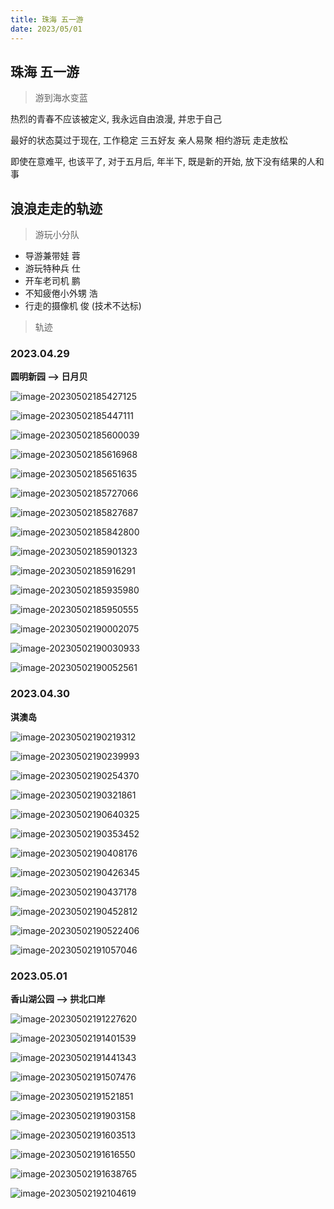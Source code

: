 ```yaml
---
title: 珠海 五一游
date: 2023/05/01
---
```


##  珠海 五一游

> 游到海水变蓝

热烈的青春不应该被定义, 我永远自由浪漫, 并忠于自己

最好的状态莫过于现在, 工作稳定 三五好友 亲人易聚 相约游玩 走走放松

即使在意难平, 也该平了, 对于五月后, 年半下, 既是新的开始, 放下没有结果的人和事

## 浪浪走走的轨迹

> 游玩小分队

- 导游兼带娃 蓉
- 游玩特种兵 仕
- 开车老司机 鹏
- 不知疲倦小外甥 浩
- 行走的摄像机 俊 (技术不达标)

> 轨迹

### 2023.04.29

**圆明新园 --> 日月贝**

![image-20230502185427125](https://apaiimages.oss-cn-guangzhou.aliyuncs.com/MD/image-20230502185427125.png)

![image-20230502185447111](https://apaiimages.oss-cn-guangzhou.aliyuncs.com/MD/image-20230502185447111.png)

![image-20230502185600039](https://apaiimages.oss-cn-guangzhou.aliyuncs.com/MD/image-20230502185600039.png)

![image-20230502185616968](https://apaiimages.oss-cn-guangzhou.aliyuncs.com/MD/image-20230502185616968.png)

![image-20230502185651635](https://apaiimages.oss-cn-guangzhou.aliyuncs.com/MD/image-20230502185651635.png)

![image-20230502185727066](https://apaiimages.oss-cn-guangzhou.aliyuncs.com/MD/image-20230502185727066.png)

![image-20230502185827687](https://apaiimages.oss-cn-guangzhou.aliyuncs.com/MD/image-20230502185827687.png)

![image-20230502185842800](https://apaiimages.oss-cn-guangzhou.aliyuncs.com/MD/image-20230502185842800.png)

![image-20230502185901323](https://apaiimages.oss-cn-guangzhou.aliyuncs.com/MD/image-20230502185901323.png)

![image-20230502185916291](https://apaiimages.oss-cn-guangzhou.aliyuncs.com/MD/image-20230502185916291.png)

![image-20230502185935980](https://apaiimages.oss-cn-guangzhou.aliyuncs.com/MD/image-20230502185935980.png)

![image-20230502185950555](https://apaiimages.oss-cn-guangzhou.aliyuncs.com/MD/image-20230502185950555.png)

![image-20230502190002075](https://apaiimages.oss-cn-guangzhou.aliyuncs.com/MD/image-20230502190002075.png)

![image-20230502190030933](https://apaiimages.oss-cn-guangzhou.aliyuncs.com/MD/image-20230502190030933.png)

![image-20230502190052561](https://apaiimages.oss-cn-guangzhou.aliyuncs.com/MD/image-20230502190052561.png)

### 2023.04.30

**淇澳岛**

![image-20230502190219312](https://apaiimages.oss-cn-guangzhou.aliyuncs.com/MD/image-20230502190219312.png)

![image-20230502190239993](https://apaiimages.oss-cn-guangzhou.aliyuncs.com/MD/image-20230502190239993.png)

![image-20230502190254370](https://apaiimages.oss-cn-guangzhou.aliyuncs.com/MD/image-20230502190254370.png)

![image-20230502190321861](https://apaiimages.oss-cn-guangzhou.aliyuncs.com/MD/image-20230502190321861.png)

![image-20230502190640325](https://apaiimages.oss-cn-guangzhou.aliyuncs.com/MD/image-20230502190640325.png)

![image-20230502190353452](https://apaiimages.oss-cn-guangzhou.aliyuncs.com/MD/image-20230502190353452.png)

![image-20230502190408176](https://apaiimages.oss-cn-guangzhou.aliyuncs.com/MD/image-20230502190408176.png)

![image-20230502190426345](https://apaiimages.oss-cn-guangzhou.aliyuncs.com/MD/image-20230502190426345.png)

![image-20230502190437178](https://apaiimages.oss-cn-guangzhou.aliyuncs.com/MD/image-20230502190437178.png)

![image-20230502190452812](https://apaiimages.oss-cn-guangzhou.aliyuncs.com/MD/image-20230502190452812.png)

![image-20230502190522406](https://apaiimages.oss-cn-guangzhou.aliyuncs.com/MD/image-20230502190522406.png)

![image-20230502191057046](https://apaiimages.oss-cn-guangzhou.aliyuncs.com/MD/image-20230502191057046.png)

### 2023.05.01

**香山湖公园 --> 拱北口岸**

![image-20230502191227620](https://apaiimages.oss-cn-guangzhou.aliyuncs.com/MD/image-20230502191227620.png)

![image-20230502191401539](https://apaiimages.oss-cn-guangzhou.aliyuncs.com/MD/image-20230502191401539.png)

![image-20230502191441343](https://apaiimages.oss-cn-guangzhou.aliyuncs.com/MD/image-20230502191441343.png)

![image-20230502191507476](https://apaiimages.oss-cn-guangzhou.aliyuncs.com/MD/image-20230502191507476.png)

![image-20230502191521851](https://apaiimages.oss-cn-guangzhou.aliyuncs.com/MD/image-20230502191521851.png)

![image-20230502191903158](https://apaiimages.oss-cn-guangzhou.aliyuncs.com/MD/image-20230502191903158.png)

![image-20230502191603513](https://apaiimages.oss-cn-guangzhou.aliyuncs.com/MD/image-20230502191603513.png)

![image-20230502191616550](https://apaiimages.oss-cn-guangzhou.aliyuncs.com/MD/image-20230502191616550.png)

![image-20230502191638765](https://apaiimages.oss-cn-guangzhou.aliyuncs.com/MD/image-20230502191638765.png)

![image-20230502192104619](https://apaiimages.oss-cn-guangzhou.aliyuncs.com/MD/image-20230502192104619.png)
